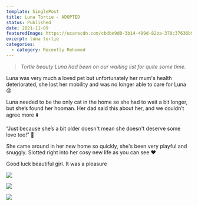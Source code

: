 ```yaml
---
template: SinglePost
title: Luna Tortie - ADOPTED
status: Published
date: 2021-11-09
featuredImage: https://ucarecdn.com/cbdbe9d0-3b14-499d-82ba-370c37636b9f/-/crop/843x591/0,167/-/preview/
excerpt: luna tortie
categories:
  - category: Recently Rehomed
---
```

> *Tortie beauty Luna had been on our waiting list for quite some time.*

Luna was very much a loved pet but unfortunately her mum's health deteriorated, she lost her mobility and was no longer able to care for Luna 😞


Luna needed to be the only cat in the home so she had to wait a bit longer, but she’s found her hooman. Her dad said this about her, and we couldn’t agree more ⬇️


“Just because she’s a bit older doesn't mean she doesn't deserve some love too!” 🥰


She came around in her new home so quickly, she's been very playful and snuggly. Slotted right into her cosy new life as you can see ❤️


Good luck beautiful girl. It was a pleasure

![](https://ucarecdn.com/9ec71758-d00c-4512-b663-9f6e6b9214e0/-/preview/)

![](https://ucarecdn.com/fcdc7473-0960-479d-8256-1e2ec520adf4/)

![](https://ucarecdn.com/edfdcc2b-8a78-4af2-9c45-b9d37242674e/)